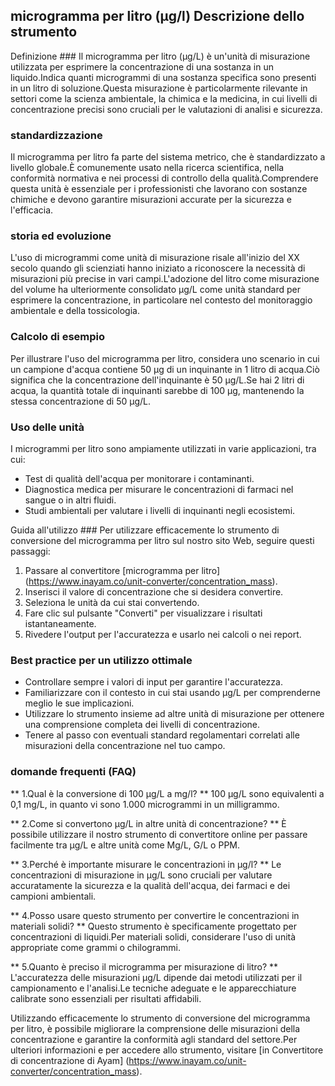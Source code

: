 ## microgramma per litro (µg/l) Descrizione dello strumento

Definizione ###
Il microgramma per litro (µg/L) è un'unità di misurazione utilizzata per esprimere la concentrazione di una sostanza in un liquido.Indica quanti microgrammi di una sostanza specifica sono presenti in un litro di soluzione.Questa misurazione è particolarmente rilevante in settori come la scienza ambientale, la chimica e la medicina, in cui livelli di concentrazione precisi sono cruciali per le valutazioni di analisi e sicurezza.

### standardizzazione
Il microgramma per litro fa parte del sistema metrico, che è standardizzato a livello globale.È comunemente usato nella ricerca scientifica, nella conformità normativa e nei processi di controllo della qualità.Comprendere questa unità è essenziale per i professionisti che lavorano con sostanze chimiche e devono garantire misurazioni accurate per la sicurezza e l'efficacia.

### storia ed evoluzione
L'uso di microgrammi come unità di misurazione risale all'inizio del XX secolo quando gli scienziati hanno iniziato a riconoscere la necessità di misurazioni più precise in vari campi.L'adozione del litro come misurazione del volume ha ulteriormente consolidato µg/L come unità standard per esprimere la concentrazione, in particolare nel contesto del monitoraggio ambientale e della tossicologia.

### Calcolo di esempio
Per illustrare l'uso del microgramma per litro, considera uno scenario in cui un campione d'acqua contiene 50 µg di un inquinante in 1 litro di acqua.Ciò significa che la concentrazione dell'inquinante è 50 µg/L.Se hai 2 litri di acqua, la quantità totale di inquinanti sarebbe di 100 µg, mantenendo la stessa concentrazione di 50 µg/L.

### Uso delle unità
I microgrammi per litro sono ampiamente utilizzati in varie applicazioni, tra cui:
- Test di qualità dell'acqua per monitorare i contaminanti.
- Diagnostica medica per misurare le concentrazioni di farmaci nel sangue o in altri fluidi.
- Studi ambientali per valutare i livelli di inquinanti negli ecosistemi.

Guida all'utilizzo ###
Per utilizzare efficacemente lo strumento di conversione del microgramma per litro sul nostro sito Web, seguire questi passaggi:
1. Passare al convertitore [microgramma per litro] (https://www.inayam.co/unit-converter/concentration_mass).
2. Inserisci il valore di concentrazione che si desidera convertire.
3. Seleziona le unità da cui stai convertendo.
4. Fare clic sul pulsante "Converti" per visualizzare i risultati istantaneamente.
5. Rivedere l'output per l'accuratezza e usarlo nei calcoli o nei report.

### Best practice per un utilizzo ottimale
- Controllare sempre i valori di input per garantire l'accuratezza.
- Familiarizzare con il contesto in cui stai usando µg/L per comprenderne meglio le sue implicazioni.
- Utilizzare lo strumento insieme ad altre unità di misurazione per ottenere una comprensione completa dei livelli di concentrazione.
- Tenere al passo con eventuali standard regolamentari correlati alle misurazioni della concentrazione nel tuo campo.

### domande frequenti (FAQ)

** 1.Qual è la conversione di 100 µg/L a mg/l? **
100 µg/L sono equivalenti a 0,1 mg/L, in quanto vi sono 1.000 microgrammi in un milligrammo.

** 2.Come si convertono µg/L in altre unità di concentrazione? **
È possibile utilizzare il nostro strumento di convertitore online per passare facilmente tra µg/L e altre unità come Mg/L, G/L o PPM.

** 3.Perché è importante misurare le concentrazioni in µg/l? **
Le concentrazioni di misurazione in µg/L sono cruciali per valutare accuratamente la sicurezza e la qualità dell'acqua, dei farmaci e dei campioni ambientali.

** 4.Posso usare questo strumento per convertire le concentrazioni in materiali solidi? **
Questo strumento è specificamente progettato per concentrazioni di liquidi.Per materiali solidi, considerare l'uso di unità appropriate come grammi o chilogrammi.

** 5.Quanto è preciso il microgramma per misurazione di litro? **
L'accuratezza delle misurazioni µg/L dipende dai metodi utilizzati per il campionamento e l'analisi.Le tecniche adeguate e le apparecchiature calibrate sono essenziali per risultati affidabili.

Utilizzando efficacemente lo strumento di conversione del microgramma per litro, è possibile migliorare la comprensione delle misurazioni della concentrazione e garantire la conformità agli standard del settore.Per ulteriori informazioni e per accedere allo strumento, visitare [in Convertitore di concentrazione di Ayam] (https://www.inayam.co/unit-converter/concentration_mass).